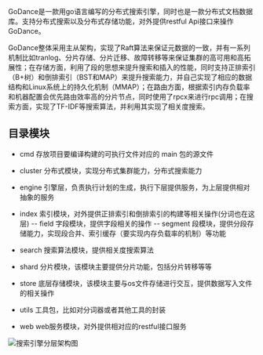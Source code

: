 GoDance是一款用go语言编写的分布式搜索引擎，同时也是一款分布式文档数据库。支持分布式搜索以及分布式存储功能，对外提供restful Api接口来操作GoDance。

GoDance整体采用主从架构，实现了Raft算法来保证元数据的一致，并有一系列机制比如tranlog、分片存储、分片迁移、故障转移等来保证集群的高可用和高拓展性；在存储方面，利用了段的思想来提升搜索和插入的性能，同时支持正排索引（B+树）和倒排索引（BST和MAP）来提升搜索能力，并自己实现了相应的数据结构和Linux系统上的持久化机制（MMAP）；在路由方面，根据索引内存负载率和机器配置会优先路由效率高的分片节点，同时使用了rpcx来进行rpc调用；在搜索方面，实现了TF-IDF等搜索算法，并利用其实现了相关度搜索。

## 目录模块
- cmd 存放项目要编译构建的可执行文件对应的 main 包的源文件
- cluster 分布式模块，实现分布式集群能力，分布式搜索能力
- engine 引擎层，负责执行计划的生成，执行下层提供服务，为上层提供相对抽象的服务

- index 索引模块，对外提供正排索引和倒排索引的构建等相关操作(分词也在这层)
-- field 字段模块，提供字段相关的操作
-- segment 段模块，提供分段存储能力，实现段合并、索引缓存（要实现内存负载率的机制）等功能
- search 搜索算法模块，提供相关度搜索算法
- shard 分片模块，该模块主要提供分片功能，包括分片转移等等
- store 底层存储模块，该模块主要与os文件存储进行交互，提供数据写入文件的相关操作
- utils 工具包，比如对分词器或者其他工具的封装
- web web服务模块，对外提供相对应的restful接口服务

![搜索引擎分层架构图](https://cdn.jsdelivr.net/gh/BestDreamChaser/picture/img/202205211111001.png)

